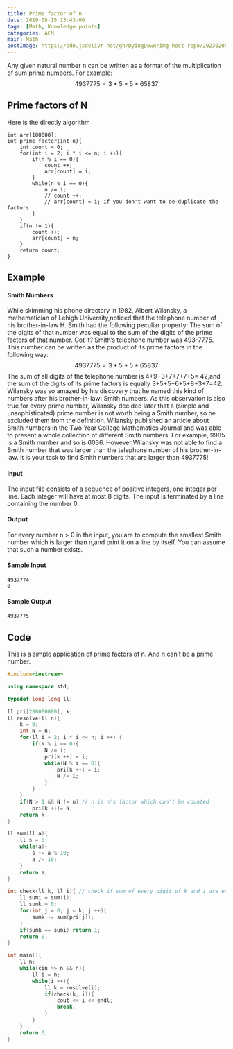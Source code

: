 ```yaml
---
title: Prime factor of n
date: 2019-08-15 13:43:06
tags: [Math, Knowledge points]
categories: ACM
main: Math
postImage: https://cdn.jsdelivr.net/gh/DyingDown/img-host-repo/202302051732500.jpg
---
```


Any given natural number n can be written as a format of the multiplication of sum prime numbers. For example:
$$
4937775= 3*5*5*65837
$$

## Prime factors of N

Here is the directly algorithm

```
int arr[100000];
int prime_factor(int n){
	int count = 0;
	for(int i = 2; i * i <= n; i ++){ 
		if(n % i == 0){
			count ++;
			arr[count] = i;
		}
		while(n % i == 0){
			n /= i;
            // count ++;
            // arr[count] = i; if you don't want to de-duplicate the factors
		}
	}
	if(n != 1){
		count ++;
		arr[count] = n;
	}
	return count;
}
```

## Example

#### Smith Numbers

 While skimming his phone directory in 1982, Albert Wilansky, a mathematician of Lehigh University,noticed that the telephone number of his brother-in-law H. Smith had the following peculiar property: The sum of the digits of that number was equal to the sum of the digits of the prime factors of that number. Got it? Smith’s telephone number was 493-7775. This number can be written as the product of its prime factors in the following way:
$$
4937775= 3*5*5*65837
$$
 The sum of all digits of the telephone number is 4+9+3+7+7+7+5= 42,and the sum of the digits of its prime factors is equally 3+5+5+6+5+8+3+7=42. Wilansky was so amazed by his discovery that he named this kind of numbers after his brother-in-law: Smith numbers.
As this observation is also true for every prime number, Wilansky decided later that a (simple and unsophisticated) prime number is not worth being a Smith number, so he excluded them from the definition.
Wilansky published an article about Smith numbers in the Two Year College Mathematics Journal and was able to present a whole collection of different Smith numbers: For example, 9985 is a Smith number and so is 6036. However,Wilansky was not able to find a Smith number that was larger than the telephone number of his brother-in-law. It is your task to find Smith numbers that are larger than 4937775!

#### Input

 The input file consists of a sequence of positive integers, one integer per line. Each integer will have at most 8 digits. The input is terminated by a line containing the number 0.

#### Output

 For every number n > 0 in the input, you are to compute the smallest Smith number which is larger than n,and print it on a line by itself. You can assume that such a number exists.

#### Sample Input

```
4937774
0
```

#### Sample Output

```
4937775
```

## Code

This is a simple application of prime factors of n. And n can’t be a prime number.

```c++
#include<iostream>

using namespace std;

typedef long long ll;

ll pri[200000000], k;
ll resolve(ll n){
	k = 0;
	int N = n;
	for(ll i = 2; i * i <= n; i ++) {
		if(N % i == 0){
			N /= i;
	        pri[k ++] = i;
	        while(N % i == 0){
	        	pri[k ++] = i;
	        	N /= i;
			}
		}
	}
	if(N > 1 && N != n) // n is n's factor which can't be counted
		pri[k ++]= N;
	return k;
}

ll sum(ll a){
	ll s = 0;
	while(a){
		s += a % 10;
		a /= 10;
	}
	return s;
}

int check(ll k, ll i){ // check if sum of every digit of k and i are equal
	ll sumi = sum(i);
	ll sumk = 0;
	for(int j = 0; j < k; j ++){
		sumk += sum(pri[j]);
	}
	if(sumk == sumi) return 1;
	return 0;
}

int main(){
	ll n;
	while(cin >> n && n){
		ll i = n;
		while(i ++){
			ll k = resolve(i);
			if(check(k, i)){ 
				cout << i << endl;
				break;
			}
		}
	}
	return 0;
}
```